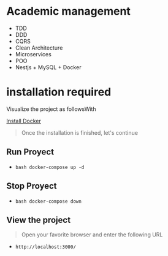 # Academic management

-   TDD
-   DDD
-   CQRS
-   Clean Architecture
-   Microservices
-   POO
-   Nestjs + MySQL + Docker

# installation required

Visualize the project as followsWith

 [Install Docker](https://docs.docker.com/desktop/windows/install/)

> Once the installation is finished, let's continue

## Run Proyect
- ```bash docker-compose up -d```

## Stop Proyect
- ```bash docker-compose down```

## View the project
> Open your favorite browser and enter the following URL
- ```http://localhost:3000/```


